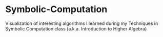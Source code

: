 # Symbolic-Computation
Visualization of interesting algorithms I learned during my Techniques in Symbolic Computation class (a.k.a. Introduction to Higher Algebra)
